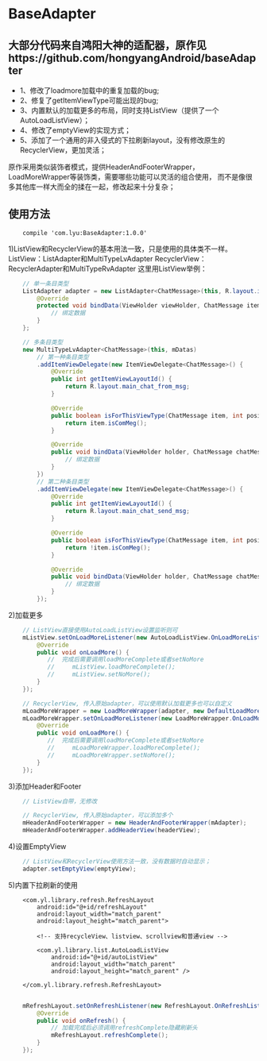 # BaseAdapter

## 大部分代码来自鸿阳大神的适配器，原作见https://github.com/hongyangAndroid/baseAdapter

* 1、修改了loadmore加载中的重复加载的bug;
* 2、修复了getItemViewType可能出现的bug;
* 3、内置默认的加载更多的布局，同时支持ListView（提供了一个AutoLoadListView）；
* 4、修改了emptyView的实现方式；
* 5、添加了一个通用的非入侵式的下拉刷新layout，没有修改原生的RecyclerView，更加灵活；

原作采用类似装饰者模式，提供HeaderAndFooterWrapper，LoadMoreWrapper等装饰类，需要哪些功能可以灵活的组合使用，
而不是像很多其他库一样大而全的揉在一起，修改起来十分复杂；

## 使用方法

```
	compile 'com.lyu:BaseAdapter:1.0.0'
```

1)ListView和RecyclerView的基本用法一致，只是使用的具体类不一样。
	ListView：ListAdapter和MultiTypeLvAdapter
	RecyclerView：RecyclerAdapter和MultiTypeRvAdapter
	这里用ListView举例：

```java
	// 单一条目类型
    ListAdapter adapter = new ListAdapter<ChatMessage>(this, R.layout.item_list, mDatas) {
        @Override
        protected void bindData(ViewHolder viewHolder, ChatMessage item, int position) {
        	// 绑定数据
        }
    };

    // 多条目类型
    new MultiTypeLvAdapter<ChatMessage>(this, mDatas)
        // 第一种条目类型
        .addItemViewDelegate(new ItemViewDelegate<ChatMessage>() {
            @Override
            public int getItemViewLayoutId() {
                return R.layout.main_chat_from_msg;
            }

            @Override
            public boolean isForThisViewType(ChatMessage item, int position) {
                return item.isComMeg();
            }

            @Override
            public void bindData(ViewHolder holder, ChatMessage chatMessage, int position) {
                // 绑定数据
            }
        })
        // 第二种条目类型
        .addItemViewDelegate(new ItemViewDelegate<ChatMessage>() {
            @Override
            public int getItemViewLayoutId() {
                return R.layout.main_chat_send_msg;
            }

            @Override
            public boolean isForThisViewType(ChatMessage item, int position) {
                return !item.isComMeg();
            }

            @Override
            public void bindData(ViewHolder holder, ChatMessage chatMessage, int position) {
                // 绑定数据
            }
        });

```

2)加载更多

```java
	// ListView直接使用AutoLoadListView设置监听则可
	mListView.setOnLoadMoreListener(new AutoLoadListView.OnLoadMoreListener() {
        @Override
        public void onLoadMore() {
           //  完成后需要调用loadMoreComplete或者setNoMore
           //     mListView.loadMoreComplete();
           //     mListView.setNoMore();
        }
    });

    // RecyclerView, 传入原始adapter，可以使用默认加载更多也可以自定义
    mLoadMoreWrapper = new LoadMoreWrapper(adapter, new DefaultLoadMoreFooter(this));
    mLoadMoreWrapper.setOnLoadMoreListener(new LoadMoreWrapper.OnLoadMoreListener() {
        @Override
        public void onLoadMore() {
           //  完成后需要调用loadMoreComplete或者setNoMore
           //     mLoadMoreWrapper.loadMoreComplete();
           //     mLoadMoreWrapper.setNoMore();
        }
    });

```

3)添加Header和Footer

```java
	// ListView自带，无修改

    // RecyclerView, 传入原始adapter，可以添加多个
    mHeaderAndFooterWrapper = new HeaderAndFooterWrapper(mAdapter);
    mHeaderAndFooterWrapper.addHeaderView(headerView);

```

4)设置EmptyView

```java
	// ListView和RecyclerView使用方法一致，没有数据时自动显示；
	adapter.setEmptyView(emptyView);

```


5)内置下拉刷新的使用

```
    <com.yl.library.refresh.RefreshLayout
        android:id="@+id/refreshLayout"
        android:layout_width="match_parent"
        android:layout_height="match_parent">

        <!-- 支持recycleView、listview、scrollview和普通view -->

        <com.yl.library.list.AutoLoadListView
            android:id="@+id/autoListView"
            android:layout_width="match_parent"
            android:layout_height="match_parent" />

    </com.yl.library.refresh.RefreshLayout>

```
```java

	mRefreshLayout.setOnRefreshListener(new RefreshLayout.OnRefreshListener() {
	    @Override
	    public void onRefresh() {
	        // 加载完成后必须调用refreshComplete隐藏刷新头
            mRefreshLayout.refreshComplete();
	    }
	});

```